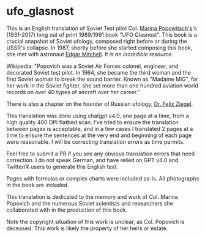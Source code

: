 # ufo_glasnost
This is an English translation of Soviet Test pilot Col. [Marina Popowitsch's](https://en.wikipedia.org/wiki/Marina_Popovich)'s (1931-2017) long out of print 1989/1991 book "UFO Glasnost". This book is a crucial snapshot of Soviet ufology, composed right before or during the USSR's collapse. In 1987, shortly before she started composing this book, she met with astronaut [Edgar Mitchell](https://en.wikipedia.org/wiki/Edgar_Mitchell). *It is an incredible resource.*

Wikipedia: "Popovich was a Soviet Air Forces colonel, engineer, and decorated Soviet test pilot. In 1964, she became the third woman and the first Soviet woman to break the sound barrier. Known as "Madame MiG", for her work in the Soviet fighter, she set more than one hundred aviation world records on over 40 types of aircraft over her career."

There is also a chapter on the founder of Russian ufology, [Dr. Felix Ziegel](https://en.wikipedia.org/wiki/Felix_Ziegel).

This translation was done using chatgpt v4.0, one page at a time, from a high quality 400 DPI flatbed scan. I've tried to ensure the translation between pages is acceptable, and in a few cases I translated 2 pages at a time to ensure the sentences at the very end and beginning of each page were reasonable. I will be correcting translation errors as time permits. 

Feel free to submit a PR if you see any obvious translation errors that need correction. I do not speak German, and have relied on GPT v4.0 and Twitter/X users to generate this English text.

Pages with formulas or complex charts were included as-is. All photographs in the book are included.

This translation is dedicated to the memory and work of Col. Marina Popovich and the numerous Soviet scientists and researchers she collaborated with in the production of this book. 

Note the copyright situation of this work is unclear, as Col. Popovich is deceased. This work is likely the property of her heirs or estate.
